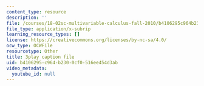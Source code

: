 ```yaml
---
content_type: resource
description: ''
file: /courses/18-02sc-multivariable-calculus-fall-2010/b4106295c964b2300cf0516ee454d3ab_I2Z6K_g5kpc.srt
file_type: application/x-subrip
learning_resource_types: []
license: https://creativecommons.org/licenses/by-nc-sa/4.0/
ocw_type: OCWFile
resourcetype: Other
title: 3play caption file
uid: b4106295-c964-b230-0cf0-516ee454d3ab
video_metadata:
  youtube_id: null
---
```

